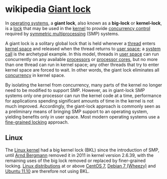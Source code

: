 

# wikipedia [Giant lock](https://en.wikipedia.org/wiki/Giant_lock)


In [operating systems](https://en.wikipedia.org/wiki/Operating_systems), a **giant lock**, also known as a **big-lock** or **kernel-lock**, is a [lock](https://en.wikipedia.org/wiki/Lock_(computer_science)) that may be used in the [kernel](https://en.wikipedia.org/wiki/Kernel_(computing)) to provide [concurrency control](https://en.wikipedia.org/wiki/Concurrency_control) required by [symmetric multiprocessing](https://en.wikipedia.org/wiki/Symmetric_multiprocessing) (SMP) systems.

A giant lock is a solitary global lock that is held whenever a [thread](https://en.wikipedia.org/wiki/Thread_(computer_science)) enters [kernel space](https://en.wikipedia.org/wiki/Kernel_space) and released when the thread returns to [user space](https://en.wikipedia.org/wiki/User_space); a [system call](https://en.wikipedia.org/wiki/System_call) is the archetypal example. In this model, threads in [user space](https://en.wikipedia.org/wiki/User_space) can run concurrently on any available [processors](https://en.wikipedia.org/wiki/Microprocessor) or [processor cores](https://en.wikipedia.org/wiki/Multi-core), but no more than one thread can run in kernel space; any other threads that try to enter kernel space are forced to wait. In other words, the giant lock eliminates all [concurrency](https://en.wikipedia.org/wiki/Concurrency_(computer_science)) in kernel space.

By isolating the kernel from concurrency, many parts of the kernel no longer need to be modified to support SMP. However, as in giant-lock SMP systems only one processor can run the kernel code at a time, performance for applications spending significant amounts of time in the kernel is not much improved. Accordingly, the giant-lock approach is commonly seen as a preliminary means of bringing SMP support to an operating system, yielding benefits only in user space. Most modern operating systems use a [fine-grained locking](https://en.wikipedia.org/wiki/Fine-grained_locking) approach.



## Linux

The [Linux kernel](https://en.wikipedia.org/wiki/Linux_kernel) had a big kernel lock (BKL) since the introduction of SMP, until [Arnd Bergmann](https://en.wikipedia.org/w/index.php?title=Arnd_Bergmann&action=edit&redlink=1) removed it in 2011 in kernel version 2.6.39, with the remaining uses of the big lock removed or replaced by finer-grained locking. [Linux distributions](https://en.wikipedia.org/wiki/Linux_distribution) at or above [CentOS 7](https://en.wikipedia.org/wiki/CentOS), [Debian 7 (Wheezy)](https://en.wikipedia.org/wiki/Debian_version_history) and [Ubuntu 11.10](https://en.wikipedia.org/wiki/Ubuntu_version_history) are therefore not using BKL.





